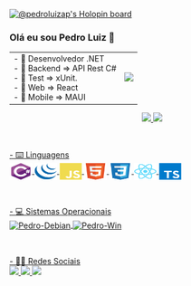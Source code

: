 [![@pedroluizap's Holopin board](https://holopin.me/pedroluizap)](https://holopin.io/@pedroluizap)

### Olá eu sou Pedro Luiz 👋<br>
<table align="center">
  <tr>
    <td>
      - 🔭 Desenvolvedor .NET<br>
      - 🌱 Backend => API Rest C#<br>
      - 🌱 Test => xUnit.<br>
      - 🌱 Web => React<br>
      - 🌱 Mobile => MAUI<br>      
    </td>
    <td>
      <img height="180em" src="https://streak-stats.demolab.com/?user=PedroLuizAP&theme=merko"/>
    </td>
  </tr>
</table>

<div align="center">
  <a href="https://github.com/PedroLuizAP">
  <img height="180em" src="https://github-readme-stats.vercel.app/api?username=PedroLuizAP&show_icons=true&theme=merko&include_all_commits=true&count_private=true"/>
  <img height="180em" src="https://github-readme-stats.vercel.app/api/top-langs/?username=PedroLuizAP&layout=compact&langs_count=7&theme=merko"/>
  <br>

</div>
<br>
  
  ##
  
<div style="display: inline_block">
  - ⌨️ Linguagens 
  <br>
  <img align="center" alt="Pedro-Csharp" height="30" width="40" src="https://raw.githubusercontent.com/devicons/devicon/master/icons/csharp/csharp-original.svg">
  <img align="center" alt="Pedro-React" height="30" width="40" src="https://raw.githubusercontent.com/devicons/devicon/master/icons/jquery/jquery-original.svg">
  <img align="center" alt="Pedro-Js" height="30" width="40" src="https://raw.githubusercontent.com/devicons/devicon/master/icons/javascript/javascript-plain.svg">
  <img align="center" alt="Pedro-HTML" height="30" width="40" src="https://raw.githubusercontent.com/devicons/devicon/master/icons/html5/html5-original.svg">
  <img align="center" alt="Pedro-CSS" height="30" width="40" src="https://raw.githubusercontent.com/devicons/devicon/master/icons/css3/css3-original.svg">
  <img align="center" alt="Pedro-React" height="30" width="40" src="https://raw.githubusercontent.com/devicons/devicon/master/icons/react/react-original.svg">
  <img align="center" alt="Pedro-React" height="30" width="40" src="https://raw.githubusercontent.com/devicons/devicon/master/icons/typescript/typescript-original.svg">
  
</div>
  
  <br>
  
  ##
  
<div style="display: inline_block">
  - 💻 Sistemas Operacionais 
  
  <br>
  <img align="center" alt="Pedro-Debian"  src="https://img.shields.io/badge/Debian-A81D33?style=for-the-badge&logo=debian&logoColor=white">
  <img align="center" alt="Pedro-Win" src="https://img.shields.io/badge/Windows-0078D6?style=for-the-badge&logo=windows&logoColor=white">
</div>
  
  <br>
  
  ##
  
<div>
    - 🤳🏿 Redes Sociais
  <br>
  <a href="https://www.linkedin.com/in/pedro-luiz-ap/" target="_blank">
    <img src="https://img.shields.io/badge/-LinkedIn-%230077B5?style=for-the-badge&logo=linkedin&logoColor=white" target="_blank">
  </a> 
  <a href="https://www.twitter.com/pedroluizap/" target="_blank">
    <img src="https://img.shields.io/badge/Twitter-1DA1F2?style=for-the-badge&logo=twitter&logoColor=white" target="_blank">
  </a> 
   <a href="https://dev.to/pedroluizap" target="_blank">
    <img src="https://img.shields.io/badge/dev.to-0A0A0A?style=for-the-badge&logo=dev.to&logoColor=white" target="_blank">
  </a> 

</div>
                                                                                                                                          
                                                                                                                                          
                                                                                                                                          
                                                                                                                                          
